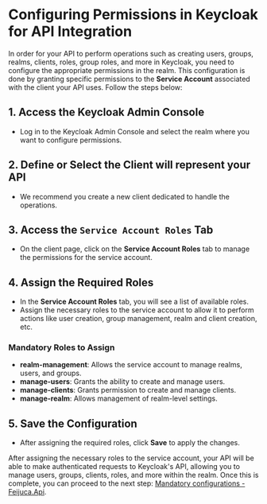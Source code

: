 # Configuring Permissions in Keycloak for API Integration

In order for your API to perform operations such as creating users, groups, realms, clients, roles, group roles, and more in Keycloak, you need to configure the appropriate permissions in the realm. 
This configuration is done by granting specific permissions to the **Service Account** associated with the client your API uses. Follow the steps below:

## 1. Access the Keycloak Admin Console
- Log in to the Keycloak Admin Console and select the realm where you want to configure permissions.

## 2. Define or Select the Client will represent your API
- We recommend you create a new client dedicated to handle the operations.

## 3. Access the `Service Account Roles` Tab
- On the client page, click on the **Service Account Roles** tab to manage the permissions for the service account.

## 4. Assign the Required Roles
- In the **Service Account Roles** tab, you will see a list of available roles.
- Assign the necessary roles to the service account to allow it to perform actions like user creation, group management, realm and client creation, etc.

### Mandatory Roles to Assign
- **realm-management**: Allows the service account to manage realms, users, and groups.
- **manage-users**: Grants the ability to create and manage users.
- **manage-clients**: Grants permission to create and manage clients.
- **manage-realm**: Allows management of realm-level settings.

## 5. Save the Configuration
- After assigning the required roles, click **Save** to apply the changes.

After assigning the necessary roles to the service account, your API will be able to make authenticated requests to Keycloak's API, allowing you to manage users, groups, clients, roles, and more within the realm. Once this is complete, you can proceed to the next step: [Mandatory configurations - Feijuca.Api](/feijucaMandatoryConfigs).

